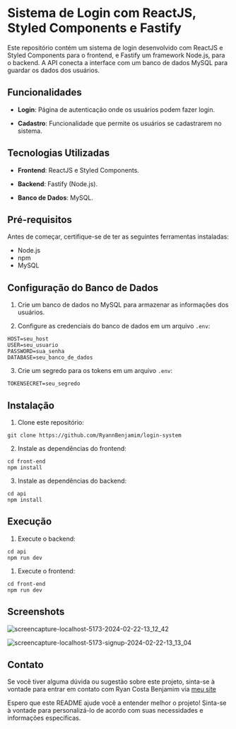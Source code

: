 # Sistema de Login com ReactJS, Styled Components e Fastify

Este repositório contém um sistema de login desenvolvido com ReactJS e Styled Components para o frontend, e Fastify um framework Node.js, para o backend. A API conecta a interface com um banco de dados MySQL para guardar os dados dos usuários.

## Funcionalidades

- **Login**: Página de autenticação onde os usuários podem fazer login.

- **Cadastro**: Funcionalidade que permite os usuários se cadastrarem no sistema.

## Tecnologias Utilizadas

- **Frontend**: ReactJS e Styled Components.

- **Backend**: Fastify (Node.js).

- **Banco de Dados**: MySQL.

## Pré-requisitos

Antes de começar, certifique-se de ter as seguintes ferramentas instaladas:

- Node.js
- npm
- MySQL

## Configuração do Banco de Dados

1. Crie um banco de dados no MySQL para armazenar as informações dos usuários.

2. Configure as credenciais do banco de dados em um arquivo `.env`:

```env
HOST=seu_host
USER=seu_usuario
PASSWORD=sua_senha
DATABASE=seu_banco_de_dados
```

3. Crie um segredo para os tokens em um arquivo `.env`:

```env
TOKENSECRET=seu_segredo
```

## Instalação

1. Clone este repositório:

```
git clone https://github.com/RyannBenjamim/login-system
```

2. Instale as dependências do frontend:

```
cd front-end
npm install
```

3. Instale as dependências do backend:

```
cd api
npm install
```

## Execução

1. Execute o backend:

```
cd api
npm run dev
```

1. Execute o frontend:

```
cd front-end
npm run dev
```

## Screenshots

![screencapture-localhost-5173-2024-02-22-13_12_42](https://github.com/RyannBenjamim/login-system/assets/87036259/26dbc08f-8e06-477f-89ff-c59bd1ea70f9)

![screencapture-localhost-5173-signup-2024-02-22-13_13_04](https://github.com/RyannBenjamim/login-system/assets/87036259/fa3b1619-e63a-4441-9899-58d43521a52a)

## Contato

Se você tiver alguma dúvida ou sugestão sobre este projeto, sinta-se à vontade para entrar em contato com Ryan Costa Benjamim via [meu site](https://ryancostaportfolio.netlify.app/)

Espero que este README ajude você a entender melhor o projeto! Sinta-se à vontade para personalizá-lo de acordo com suas necessidades e informações específicas.
